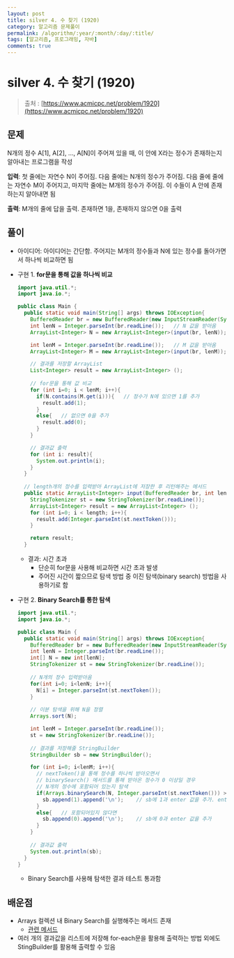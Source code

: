 ```yaml
---
layout: post
title: silver 4. 수 찾기 (1920)
category: 알고리즘 문제풀이
permalink: /algorithm/:year/:month/:day/:title/
tags: [알고리즘, 프로그래밍, 자바]
comments: true
---
```




# silver 4. 수 찾기 (1920)

> 출처 : [https://www.acmicpc.net/problem/1920](https://www.acmicpc.net/problem/1920)



## 문제

N개의 정수 A[1], A[2], ..., A[N]이 주어져 있을 때, 이 안에 X라는 정수가 존재하는지 알아내는 프로그램을 작성



**입력**: 첫 줄에는 자연수 N이 주어짐. 다음 줄에는 N개의 정수가 주어짐. 다음 줄에 줄에는 자연수 M이 주어지고, 마지막 줄에는 M개의 정수가 주어짐. 이 수들이 A 안에 존재하는지 알아내면 됨

**출력**: M개의 줄에 답을 출력. 존재하면 1을, 존재하지 않으면 0을 출력





## 풀이

- 아이디어: 아이디어는 간단함. 주어지는 M개의 정수들과 N에 있는 정수를 돌아가면서 하나씩 비교하면 됨

- 구현 1. **for문을 통해 값을 하나씩 비교**

  ```java
  import java.util.*;
  import java.io.*;
  
  public class Main {
    public static void main(String[] args) throws IOException{
      BufferedReader br = new BufferedReader(new InputStreamReader(System.in));
      int lenN = Integer.parseInt(br.readLine());	// N 값을 받아옴
      ArrayList<Integer> N = new ArrayList<Integer>(input(br, lenN));	// N개의 정수를 입력받아 ArrayList에 저장
  
      int lenM = Integer.parseInt(br.readLine());	// M 값을 받아옴
      ArrayList<Integer> M = new ArrayList<Integer>(input(br, lenM));	// M개의 정수를 입력받아 ArrayList에 저장
  
      // 결과를 저장할 ArrayList
      List<Integer> result = new ArrayList<Integer> ();
  		
      // for문을 통해 값 비교
      for (int i=0; i < lenM; i++){
        if(N.contains(M.get(i))){	// 정수가 N에 있으면 1를 추가
          result.add(1);
        }
        else{	// 없으면 0을 추가
          result.add(0);
        }
      }
  
      // 결과값 출력
      for (int i: result){
        System.out.println(i);
      }
    }
  	
    // length개의 정수를 입력받아 ArrayList에 저장한 후 리턴해주는 메서드
    public static ArrayList<Integer> input(BufferedReader br, int length) throws IOException {
      StringTokenizer st = new StringTokenizer(br.readLine());
      ArrayList<Integer> result = new ArrayList<Integer> ();
      for (int i=0; i < length; i++){
        result.add(Integer.parseInt(st.nextToken()));
      }
  
      return result;
    }
  ```
  - 결과: 시간 초과
    - 단순히 for문을 사용해 비교하면 시간 초과 발생
    - 주어진 시간이 짧으므로 탐색 방법 중 이진 탐색(binary search) 방법을 사용하기로 함





- 구현 2. **Binary Search를 통한 탐색**

  ```java
  import java.util.*;
  import java.io.*;
  
  public class Main {
    public static void main(String[] args) throws IOException{
      BufferedReader br = new BufferedReader(new InputStreamReader(System.in));
      int lenN = Integer.parseInt(br.readLine());
      int[] N = new int[lenN];
      StringTokenizer st = new StringTokenizer(br.readLine());
  		
      // N개의 정수 입력받아옴
      for(int i=0; i<lenN; i++){
        N[i] = Integer.parseInt(st.nextToken());
      }
  		
      // 이분 탐색을 위해 N을 정렬
      Arrays.sort(N);
  
      int lenM = Integer.parseInt(br.readLine());
      st = new StringTokenizer(br.readLine());
      
      // 결과를 저장해줄 StringBuilder
      StringBuilder sb = new StringBuilder();
  
      for (int i=0; i<lenM; i++){
        // nextToken()을 통해 정수를 하나씩 받아오면서 
        // binarySearch() 메서드를 통해 받아온 정수가 0 이상일 경우
        // N개의 정수에 포함되어 있는지 탐색
        if(Arrays.binarySearch(N, Integer.parseInt(st.nextToken())) >= 0){	// 포함되어있다면
          sb.append(1).append('\n');	// sb에 1과 enter 값을 추가. enter 값을 추가해주는 이유는 형식에 맞춰서 출력해주기 위함 
        }
        else{	// 포함되어있지 않다면
          sb.append(0).append('\n');	// sb에 0과 enter 값을 추가
        }
      }
      
      // 결과값 출력
      System.out.println(sb);
    }
  }
  ```
  - Binary Search를 사용해 탐색한 결과 테스트 통과함





## 배운점

- Arrays 컬렉션 내 Binary Search를 실행해주는 메서드 존재
  - [관련 메서드](https://docs.oracle.com/javase/8/docs/api/java/util/Arrays.html#binarySearch-java.lang.Object:A-java.lang.Object-)
- 여러 개의 결과값을 리스트에 저장해 for-each문을 활용해 출력하는 방법 외에도 StingBuilder를 활용해 출력할 수 있음

